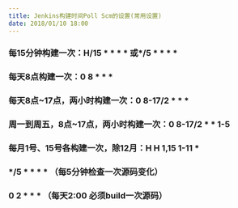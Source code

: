 ```yaml
---
title: Jenkins构建时间Poll Scm的设置(常用设置)
date: 2018/01/10 18:00
---
```


### 每15分钟构建一次：H/15 * * * *   或*/5 * * * *

### 每天8点构建一次：0 8 * * *

### 每天8点~17点，两小时构建一次：0 8-17/2 * * *

### 周一到周五，8点~17点，两小时构建一次：0 8-17/2 * * 1-5

### 每月1号、15号各构建一次，除12月：H H 1,15 1-11 *

### */5 * * * * （每5分钟检查一次源码变化）

### 0 2 * * * （每天2:00 必须build一次源码）
